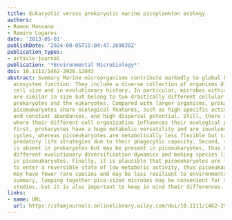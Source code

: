 ```yaml
---
title: Eukaryotic versus prokaryotic marine picoplankton ecology
authors:
- Ramon Massana
- Ramiro Logares
date: '2013-05-01'
publishDate: '2024-08-05T15:04:47.269838Z'
publication_types:
- article-journal
publication: '*Environmental Microbiology*'
doi: 10.1111/1462-2920.12043
abstract: Summary Marine microorganisms contribute markedly to global biomass and
  ecosystem function. They include a diverse collection of organisms differing in
  cell size and in evolutionary history. In particular, microbes within the picoplankton
  are similar in size but belong to two drastically different cellular plans, the
  prokaryotes and the eukaryotes. Compared with larger organisms, prokaryotes and
  picoeukaryotes share ecological features, such as high specific activity, large
  and constant abundances, and high dispersal potential. Still, there are some aspects
  where their different cell organization influences their ecological performance.
  First, prokaryotes have a huge metabolic versatility and are involved in all biogeochemical
  cycles, whereas picoeukaryotes are metabolically less flexible but can exploit diverse
  predatory life strategies due to their phagocytic capacity. Second, sexual reproduction
  is absent in prokaryotes but may be present in picoeukaryotes, thus determining
  different evolutionary diversification dynamics and making species limits clearer
  in picoeukaryotes. Finally, it is plausible that picoeukaryotes are less flexible
  to enter a reversible state of low metabolic activity, thus picoeukaryote assemblages
  may have fewer rare species and may be less resilient to environmental change. In
  summary, lumping together pico‐sized microbes may be convenient for some ecological
  studies, but it is also important to keep in mind their differences.
links:
- name: URL
  url: https://sfamjournals.onlinelibrary.wiley.com/doi/10.1111/1462-2920.12043
---
```

